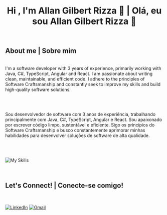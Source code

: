 <h1 align="center"><b>Hi , I'm Allan Gilbert Rizza 👋 | Olá, eu sou Allan Gilbert Rizza 👋</b></h1>

<br>

## **About me | Sobre mim** 

<br>
<div align="left">
I'm a software developer with 3 years of experience, primarily working with Java, C#, TypeScript, Angular and React. I am passionate about writing clean, maintainable, and efficient code. I adhere to the principles of Software Craftsmanship and constantly seek to improve my skills and build high-quality software solutions.

<br><br>

Sou  desenvolvedor de software com 3 anos de experiência, trabalhando principalmente com Java, C#, TypeScript, Angular e React. Sou apaixonado por escrever código limpo, sustentável e eficiente. Sigo os princípios do Software Craftsmanship e busco constantemente aprimorar minhas habilidades para desenvolver soluções de software de alta qualidade.
</div>

<br>

<br>

<p align="center">

![My Skills](https://skillicons.dev/icons?i=cs,dotnet,java,spring,angular,ts,nodejs,js,py,cpp,mysql,postgres,sqlite,visualstudio,idea,vscode,vim,windows,linux,aws,azure,docker,kubernetes,jenkins,flutter)

</p>

<br>

## <b> Let's Connect! | Conecte-se comigo! </b>
<br>

[![LinkedIn](https://skillicons.dev/icons?i=linkedin)](https://linkedin.com/in/allanrizza) [![Gmail](https://skillicons.dev/icons?i=gmail)](mailto:allanrizza.dev@gmail.com)

<br>
